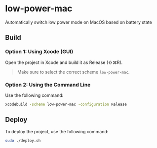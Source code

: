 # low-power-mac
Automatically switch low power mode on MacOS based on battery state

## Build

### Option 1: Using Xcode (GUI)

Open the project in Xcode and build it as Release (⇧⌘R).

> Make sure to select the correct scheme `low-power-mac`.

### Option 2: Using the Command Line

Use the following command:

```bash
xcodebuild -scheme low-power-mac -configuration Release
```

## Deploy
To deploy the project, use the following command:

```bash
sudo ./deploy.sh
```
